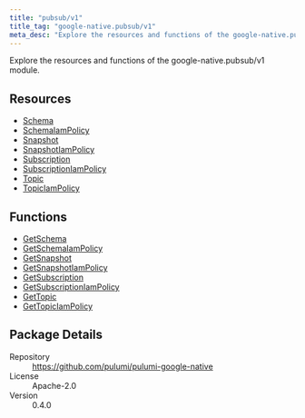 ```yaml
---
title: "pubsub/v1"
title_tag: "google-native.pubsub/v1"
meta_desc: "Explore the resources and functions of the google-native.pubsub/v1 module."
---
```


<!-- WARNING: this file was generated by Pulumi Docs Generator. -->
<!-- Do not edit by hand unless you're certain you know what you are doing! -->

Explore the resources and functions of the google-native.pubsub/v1 module.

<h2 id="resources">Resources</h2>
<ul class="api">
    <li><a href="schema" title="Schema"><span class="symbol resource"></span>Schema</a></li>
    <li><a href="schemaiampolicy" title="SchemaIamPolicy"><span class="symbol resource"></span>SchemaIamPolicy</a></li>
    <li><a href="snapshot" title="Snapshot"><span class="symbol resource"></span>Snapshot</a></li>
    <li><a href="snapshotiampolicy" title="SnapshotIamPolicy"><span class="symbol resource"></span>SnapshotIamPolicy</a></li>
    <li><a href="subscription" title="Subscription"><span class="symbol resource"></span>Subscription</a></li>
    <li><a href="subscriptioniampolicy" title="SubscriptionIamPolicy"><span class="symbol resource"></span>SubscriptionIamPolicy</a></li>
    <li><a href="topic" title="Topic"><span class="symbol resource"></span>Topic</a></li>
    <li><a href="topiciampolicy" title="TopicIamPolicy"><span class="symbol resource"></span>TopicIamPolicy</a></li>
</ul>

<h2 id="functions">Functions</h2>
<ul class="api">
    <li><a href="getschema" title="GetSchema"><span class="symbol function"></span>GetSchema</a></li>
    <li><a href="getschemaiampolicy" title="GetSchemaIamPolicy"><span class="symbol function"></span>GetSchemaIamPolicy</a></li>
    <li><a href="getsnapshot" title="GetSnapshot"><span class="symbol function"></span>GetSnapshot</a></li>
    <li><a href="getsnapshotiampolicy" title="GetSnapshotIamPolicy"><span class="symbol function"></span>GetSnapshotIamPolicy</a></li>
    <li><a href="getsubscription" title="GetSubscription"><span class="symbol function"></span>GetSubscription</a></li>
    <li><a href="getsubscriptioniampolicy" title="GetSubscriptionIamPolicy"><span class="symbol function"></span>GetSubscriptionIamPolicy</a></li>
    <li><a href="gettopic" title="GetTopic"><span class="symbol function"></span>GetTopic</a></li>
    <li><a href="gettopiciampolicy" title="GetTopicIamPolicy"><span class="symbol function"></span>GetTopicIamPolicy</a></li>
</ul>

<h2 id="package-details">Package Details</h2>
<dl class="package-details">
	<dt>Repository</dt>
	<dd><a href="https://github.com/pulumi/pulumi-google-native">https://github.com/pulumi/pulumi-google-native</a></dd>
	<dt>License</dt>
	<dd>Apache-2.0</dd>
	<dt>Version</dt>
	<dd>0.4.0</dd>
</dl>


